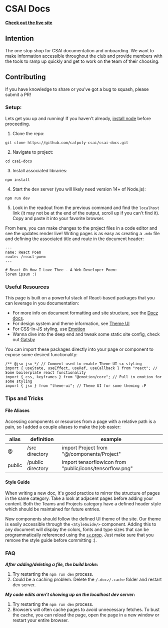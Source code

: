 # CSAI Docs

**[Check out the live site](https://kind-lichterman-90f7d9.netlify.app)**

## Intention

The one stop shop for CSAI documentation and onboarding. We want to make information accessible throughout the club and provide members with the tools to ramp up quickly and get to work on the team of their choosing.

## Contributing

If you have knowledge to share or you've got a bug to squash, please submit a PR!

### Setup:

Lets get you up and running! If you haven't already, [install node](https://nodejs.org/en/) before proceeding.

1. Clone the repo:

```
git clone https://github.com/calpoly-csai/csai-docs.git
```

2. Navigate to project:

```
cd csai-docs
```

3. Install associated libraries:

```
npm install
```

4. Start the dev server (you will likely need version 14+ of Node.js):

```
npm run dev
```

5. Look in the readout from the previous command and find the `localhost` link (it may not be at the end of the output, scroll up if you can't find it). Copy and paste it into your favorite browser.

From here, you can make changes to the project files in a code editor and see the updates render live! Writing pages is as easy as creating a `.mdx` file and defining the associated title and route in the document header:

```
---
name: React Poem
route: /react-poem
---

# React Oh How I Love Thee - A Web Developer Poem:
lorem ipsum :)

```

### Useful Resources

This page is built on a powerful stack of React-based packages that you can leverage in you documentation:

- For more info on document formatting and site structure, see the [Docz docs](https://www.docz.site/docs/getting-started#develop).
- For design system and theme information, see [Theme UI](https://theme-ui.com/getting-started)
- For CSS-In-JS styling, use [Emotion](https://emotion.sh/docs/introduction)
- Wanna dive into the deep end and tweak some static site config, check out [Gatsby](https://www.gatsbyjs.com/)

You can import these packages directly into your page or component to expose some desired functionality:

```
/** @jsx jsx */ // Comment used to enable Theme UI sx styling
import { useState, useEffect, useRef, useCallback } from "react"; // Some boilerplate react functionality
import { css, keyframes } from "@emotion/core"; // Pull in emotion for some styling
import { jsx } from "theme-ui"; // Theme UI for some theming :P
```

### Tips and Tricks

#### File Aliases

Accessing components or resources from a page with a relative path is a pain, so I added a couple aliases to make the job easier:

| alias  | definition        | example                                                  |
| ------ | ----------------- | -------------------------------------------------------- |
| @      | /src directory    | import Project from "@/components/Project"               |
| public | /public directory | import tensorflowIcon from "public/icons/tensorflow.png" |

#### Style Guide

When writing a new doc, It's good practice to mirror the structure of pages in the same category. Take a look at adjacent pages before adding your content. Both the Teams and Projects category have a defined header style which should be maintained for future entries.

New components should follow the defined UI theme of the site. Our theme is easily accessible through the `<StyleGuide/>` component. Adding this to any document will display the colors, fonts and type sizes that can be programmatically referenced using the [`sx` prop](https://theme-ui.com/sx-prop/). Just make sure that you remove the style guide before committing :).

### FAQ

**_After adding/deleting a file, the build broke:_**

1. Try restarting the `npm run dev` process.
2. Could be a caching problem. Delete the `/.docz/.cache` folder and restart dev server.

**_My code edits aren't showing up on the localhost dev server:_**

1. Try restarting the `npm run dev` process.
2. Browsers will often cache pages to avoid unnecessary fetches. To bust the cache, you can reload the page, open the page in a new window or restart your entire browser.
